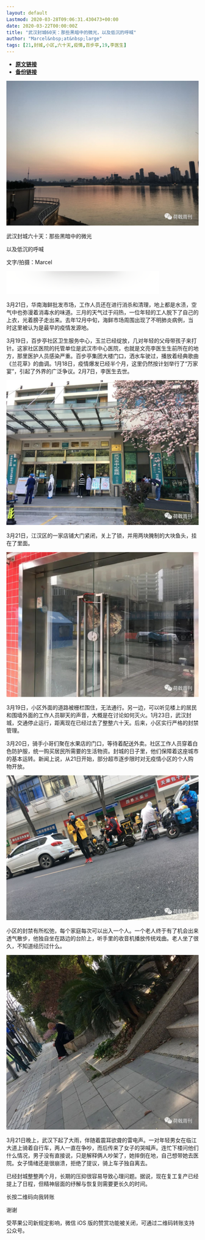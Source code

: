 ```yaml
---
layout: default
Lastmod: 2020-03-28T09:06:31.430473+00:00
date: 2020-03-22T00:00:00Z
title: "武汉封城60天：那些黑暗中的微光，以及低沉的呼喊"
author: "Marcel&nbsp;at&nbsp;large"
tags: [21,封城,小区,六十天,疫情,百步亭,19,李医生]
---
```


* [**原文链接**](https://mp.weixin.qq.com/s/sDI51moz5LM2yxYfgipbfA)
* [**备份链接**](http://archive.ph/3TI7x)


![](/images/post/6c8b4a682a2b6a35df4819f259739e34.jpg)

武汉封城六十天：那些黑暗中的微光  

以及低沉的呼喊

文字/拍摄：Marcel

![](/images/post/4c93fdecf5cc7aeb4ec5b05c4a057f5d.jpg)

3月21日，华南海鲜批发市场，工作人员还在进行消杀和清理，地上都是水渍，空气中也弥漫着消毒水的味道。三月的天气过于闷热，一位年轻的工人脱下了自己的上衣，光着膀子走出来。去年12月中旬，海鲜市场周围出现了不明肺炎病例，当时这里被认为是最早的疫情发源地。

3月19日，百步亭社区卫生服务中心，玉兰已经绽放，几对年轻的父母带孩子来打针。这家社区医院的托管单位是武汉市中心医院，也就是文亮李医生生前所在的地方，那里医护人员感染严重。百步亭集团大楼门口，洒水车驶过，播放着经典歌曲《兰花草》的曲调。1月18日，疫情爆发已经半个月，这里仍然按计划举行了“万家宴”，引起了外界的广泛争议。2月7日，李医生去世。

![](/images/post/491dab4eed1c0dabd368ec184c831722.jpg)

3月21日，江汉区的一家店铺大门紧闭，关上了锁，并用两块腌制的大块鱼头，挂在了里面。

![](/images/post/b0ac002e99cebe0b169f98f54da94452.jpg)

3月19日，小区外面的道路被栅栏围住，无法通行。另一边，可以听见楼上的居民和围墙外面的工作人员聊天的声音，大概是在讨论如何灭火。1月23日，武汉封城，交通停止运行，距离现在已经过去了整整六十天。后来，小区实行严格的封禁管理。

3月20日，骑手小哥们聚在水果店的门口，等待着配送外卖。社区工作人员穿着白色防护服，统一购买居民所需要的生活物资。封城的日子里，他们保障着这座城市的基本运转。新闻上说，从21日开始，部分超市逐步限时对无疫情小区的个人购物开放。  

![](/images/post/a741915417da4718e5966f818a9c3fc5.jpg)

小区的封禁有所松弛，每个家庭每次可以出入一个人。一个老人终于有了机会出来透气散步，他独自坐在路边的台阶上，听手里的收音机播放传统戏曲。老人坐了很久，不知道经历过什么。

![](/images/post/fb76035c2f4a09ba84ba7ea40b90e117.jpg)

3月21日晚上，武汉下起了大雨，伴随着震耳欲聋的雷电声。一对年轻男女在临江大道上骑着自行车，两人一直在争吵，而后传来了女子的哭喊声。连忙下楼问他们什么情况，男子没有直接说，只是解释俩人吵架了，她摔倒在地，自己想带她去医院。女子情绪还是很崩溃，拒绝了提议，骑上车子独自离去。

已经封城整整两个月，长期的压抑很容易导致心理问题。据说，现在复工复产已经提上了日程，但精神层面的纾解与恢复则需要更长久的时间。

长按二维码向我转账

谢谢

受苹果公司新规定影响，微信 iOS 版的赞赏功能被关闭，可通过二维码转账支持公众号。

